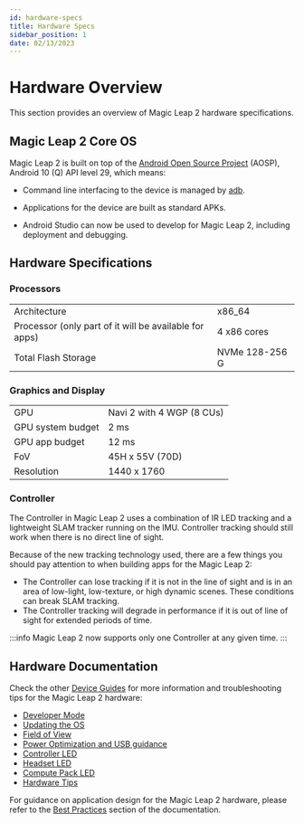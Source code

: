 ```yaml
---
id: hardware-specs 
title: Hardware Specs
sidebar_position: 1
date: 02/13/2023
---
```


# Hardware Overview

This section provides an overview of Magic Leap 2 hardware specifications.

## Magic Leap 2 Core OS

Magic Leap 2 is built on top of the [Android Open Source Project](https://source.android.com/) (AOSP), Android 10 (Q) API level 29, which means:

- Command line interfacing to the device is managed by [adb](https://developer.android.com/studio/command-line/adb).

- Applications for the device are built as standard APKs.

- Android Studio can now be used to develop for Magic Leap 2, including deployment and debugging.

## Hardware Specifications

### Processors

| |    |
|:-- |  --- |
|Architecture |x86_64 |
|Processor (only part of it will be available for apps)|4 x86 cores |
|Total Flash Storage | NVMe 128-256 G|

### Graphics and Display

| |  |
|:-- | --- |
|GPU   | Navi 2 with 4 WGP (8 CUs) |
|GPU system budget | 2 ms |
|GPU app budget  | 12 ms |
|FoV |45H x 55V (70D)|
|Resolution|1440 x 1760|

### Controller

The Controller in Magic Leap 2 uses a combination of IR LED tracking and a lightweight SLAM tracker running on the IMU. Controller tracking should still work when there is no direct line of sight.

Because of the new tracking technology used, there are a few things you should pay attention to when building apps for the Magic Leap 2:

- The Controller can lose tracking if it is not in the line of sight and is in an area of low-light, low-texture, or high dynamic scenes. These conditions can break SLAM tracking.
- The Controller tracking will degrade in performance if it is out of line of sight for extended periods of time.

:::info
Magic Leap 2 now supports only one Controller at any given time.
:::

## Hardware Documentation

Check the other [Device Guides](/versioned_docs/version-31-Aug-2023/category/device-guides) for more information and troubleshooting tips for the Magic Leap 2 hardware:

- [Developer Mode](/versioned_docs/version-31-Aug-2023/guides/device/developer-mode)
- [Updating the OS](/versioned_docs/version-31-Aug-2023/guides/device/updating-the-os/device-flashing-guide)
- [Field of View](/versioned_docs/version-31-Aug-2023/guides/device/fov)
- [Power Optimization and USB guidance](/versioned_docs/version-31-Aug-2023/guides/device/power-optimization)
- [Controller LED](/versioned_docs/version-31-Aug-2023/guides/device/controller-led)
- [Headset LED](/versioned_docs/version-31-Aug-2023/guides/device/headset-led)
- [Compute Pack LED](/versioned_docs/version-31-Aug-2023/guides/device/compute-pack-led)
- [Hardware Tips](/versioned_docs/version-31-Aug-2023/guides/device/hardware-tips)

For guidance on application design for the Magic Leap 2 hardware, please refer to the [Best Practices](/versioned_docs/version-31-Aug-2023/category/best-practices) section of the documentation.


